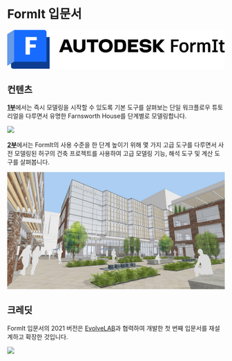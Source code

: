 # FormIt 입문서

![](<../.gitbook/assets/formit intro hero image.png>)

## 컨텐츠

[**1부**](https://windows.help.formit.autodesk.com/building-the-farnsworth-house/part-i)에서는 즉시 모델링을 시작할 수 있도록 기본 도구를 살펴보는 단일 워크플로우 튜토리얼을 다루면서 유명한 Farnsworth House를 단계별로 모델링합니다.

![](<../.gitbook/assets/farnsworth-house (1).png>)

[**2부**](https://windows.help.formit.autodesk.com/building-the-farnsworth-house/part-ii)에서는 FormIt의 사용 수준을 한 단계 높이기 위해 몇 가지 고급 도구를 다루면서 사전 모델링된 허구의 건축 프로젝트를 사용하여 고급 모델링 기능, 해석 도구 및 계산 도구를 살펴봅니다.

![](<../.gitbook/assets/screen1 (1).jpg>)

## 크레딧

FormIt 입문서의 2021 버전은 [EvolveLAB](https://www.evolvelab.io)과 협력하여 개발한 첫 번째 입문서를 재설계하고 확장한 것입니다.

[![](<../.gitbook/assets/evolvelab\_logo\_\_horizontal (1).png>)](https://www.evolvelab.io)
